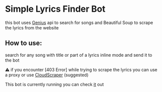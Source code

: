 # Simple Lyrics Finder Bot
this bot uses [Genius](https://genius.com) api to search for songs and Beautiful Soup to scrape the lyrics from the website
## How to use:
search for any song with title or part of a lyrics inline mode and send it to the bot

⚠️ if you encounter [403 Error] while trying to scrape the lyrics you can use a proxy or use [CloudScraper](https://pypi.org/project/cloudscraper/) (suggested)

This bot is currently running you can check [it](https://t.me/finderLyrics_bot) out
